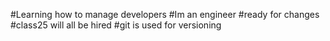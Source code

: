 #Learning how to manage developers
#Im an engineer
#ready for changes
#class25 will all be hired
#git is used for versioning